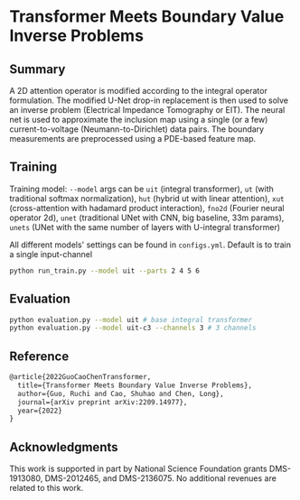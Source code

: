 # Transformer Meets Boundary Value Inverse Problems

## Summary
A 2D attention operator is modified according to the integral operator formulation. The modified U-Net drop-in replacement is then used to solve an inverse problem (Electrical Impedance Tomography or EIT). The neural net is used to approximate the inclusion map using a single (or a few) current-to-voltage (Neumann-to-Dirichlet) data pairs. The boundary measurements are preprocessed using a PDE-based feature map.


## Training
Training model: `--model` args can be `uit` (integral transformer), `ut` (with traditional softmax normalization), `hut` (hybrid ut with linear attention), `xut` (cross-attention with hadamard product interaction), `fno2d` (Fourier neural operator 2d), `unet` (traditional UNet with CNN, big baseline, 33m params), `unets` (UNet with the same number of layers with U-integral transformer)

All different models' settings can be found in `configs.yml`.
Default is to train a single input-channel
```bash
python run_train.py --model uit --parts 2 4 5 6
```

## Evaluation
```bash
python evaluation.py --model uit # base integral transformer
python evaluation.py --model uit-c3 --channels 3 # 3 channels
```

## Reference
```tex
@article{2022GuoCaoChenTransformer,
  title={Transformer Meets Boundary Value Inverse Problems},
  author={Guo, Ruchi and Cao, Shuhao and Chen, Long},
  journal={arXiv preprint arXiv:2209.14977},
  year={2022}
}
```

## Acknowledgments
This work is supported in part by National Science Foundation grants DMS-1913080, DMS-2012465, and DMS-2136075. No additional revenues are related to this work.